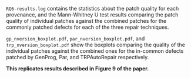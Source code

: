 `RQ6-results.log` contains the statistics about the patch quality for each provenance, 
and the Mann-Whitney U test results comparing the patch quality of individual patches 
against the combined patches for the commonly patched defects for each of the three 
repair techniques. 

`gp_nversion_boxplot.pdf`, `par_nversion_boxplot.pdf`, and `trp_nversion_boxplot.pdf` 
show the boxplots comparing the quality of the individual patches against the combined ones 
for the in-common defects patched by GenProg, Par, and TRPAutoRepair respectively.

**This replicates results described in Figure 9 of the paper.**

